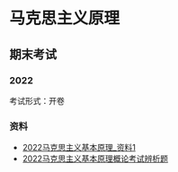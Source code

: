 # 马克思主义原理

## 期末考试

### 2022

考试形式：开卷

### 资料

* <a href="/data/major/马克思主义基本原理/2022马克思主义基本原理_资料1.pdf" target="_blank">2022马克思主义基本原理_资料1</a>
* <a href="/data/major/马克思主义基本原理/2022马克思主义基本原理概论考试辨析题.pdf" target="_blank">2022马克思主义基本原理概论考试辨析题</a>